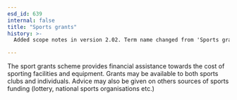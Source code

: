 ```yaml
---
esd_id: 639
internal: false
title: "Sports grants"
history: >-
  Added scope notes in version 2.02. Term name changed from 'Sports grants' to 'Grants - sports' in version 3.00. Name changed to 'Sports grants' in version 4.00.

---
```


The sport grants scheme provides financial assistance towards the cost of sporting facilities and equipment. Grants may be available to both sports clubs and individuals. Advice may also be given on others sources of sports funding (lottery, national sports organisations etc.)

